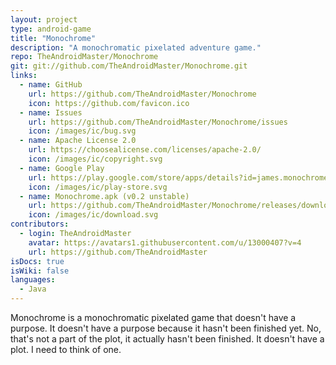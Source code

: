 ```yaml
---
layout: project
type: android-game
title: "Monochrome"
description: "A monochromatic pixelated adventure game."
repo: TheAndroidMaster/Monochrome
git: git://github.com/TheAndroidMaster/Monochrome.git
links:
  - name: GitHub
    url: https://github.com/TheAndroidMaster/Monochrome
    icon: https://github.com/favicon.ico
  - name: Issues
    url: https://github.com/TheAndroidMaster/Monochrome/issues
    icon: /images/ic/bug.svg
  - name: Apache License 2.0
    url: https://choosealicense.com/licenses/apache-2.0/
    icon: /images/ic/copyright.svg
  - name: Google Play
    url: https://play.google.com/store/apps/details?id=james.monochrome
    icon: /images/ic/play-store.svg
  - name: Monochrome.apk (v0.2 unstable)
    url: https://github.com/TheAndroidMaster/Monochrome/releases/download/v0.2/Monochrome.apk
    icon: /images/ic/download.svg
contributors:
  - login: TheAndroidMaster
    avatar: https://avatars1.githubusercontent.com/u/13000407?v=4
    url: https://github.com/TheAndroidMaster
isDocs: true
isWiki: false
languages:
  - Java
---
```


Monochrome is a monochromatic pixelated game that doesn't have a purpose. It doesn't have a purpose because it hasn't been finished yet. No, that's not a part of the plot, it actually hasn't been finished. It doesn't have a plot. I need to think of one.
